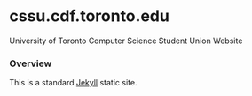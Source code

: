 cssu.cdf.toronto.edu
====================

University of Toronto Computer Science Student Union Website

### Overview

This is a standard [Jekyll](http://jekyllrb.com/) static site.
